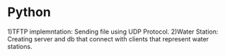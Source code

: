 # Python

1)TFTP implemntation: Sending file using UDP Protocol.
2)Water Station: Creating server and db that connect with clients that represent water stations. 
